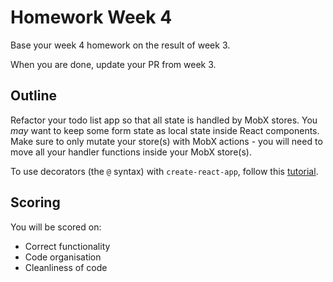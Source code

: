 # Homework Week 4

Base your week 4 homework on the result of week 3.

When you are done, update your PR from week 3.

## Outline

Refactor your todo list app so that all state is handled by MobX stores. You _may_ want to keep some form state as local state inside React components. Make sure to only mutate your store(s) with MobX actions - you will need to move all your handler functions inside your MobX store(s).

To use decorators (the `@` syntax) with `create-react-app`, follow this [tutorial](https://swizec.com/blog/mobx-with-create-react-app/swizec/7158).

## Scoring

You will be scored on:

- Correct functionality
- Code organisation
- Cleanliness of code
